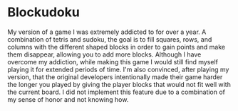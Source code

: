 # Blockudoku
My version of a game I was extremely addicted to for over a year. A combination of tetris and sudoku, the goal is to fill squares, rows, and columns with the different shaped blocks in order to gain points and make them disappear, allowing you to add more blocks. Although I have overcome my addiction, while making this game I would still find myself playing it for extended periods of time. I'm also convinced, after playing my version, that the original developers intentionally made their game harder the longer you played by giving the player blocks that would not fit well with the current board. I did not implement this feature due to a combination of my sense of honor and not knowing how.
